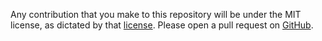 Any contribution that you make to this repository will be under the MIT license, as dictated by that [license](https://opensource.org/licenses/MIT).
Please open a pull request on [GitHub](https://github.com/cubesys-GmbH/ros_vanetza_msgs.git).
